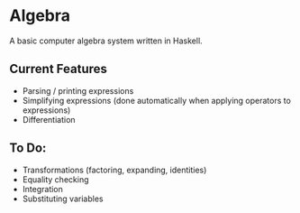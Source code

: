 # Algebra

A basic computer algebra system written in Haskell.

## Current Features
 - Parsing / printing expressions
 - Simplifying expressions (done automatically when applying operators to expressions)
 - Differentiation

## To Do:
 - Transformations (factoring, expanding, identities)
 - Equality checking 
 - Integration
 - Substituting variables
